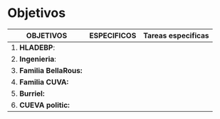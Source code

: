 # Objetivos

| **OBJETIVOS**             | ESPECIFICOS | Tareas especificas |
| ------------------------- | ----------- | ------------------ |
| 1. **HLADEBP**:           |             |                    |
| 2. **Ingenieria**:        |             |                    |
| 3. **Familia BellaRous:** |             |                    |
| 4. **Familia CUVA:**      |             |                    |
| 5. **Burriel:**           |             |                    |
| 6. **CUEVA politic:**     |             |                    |
